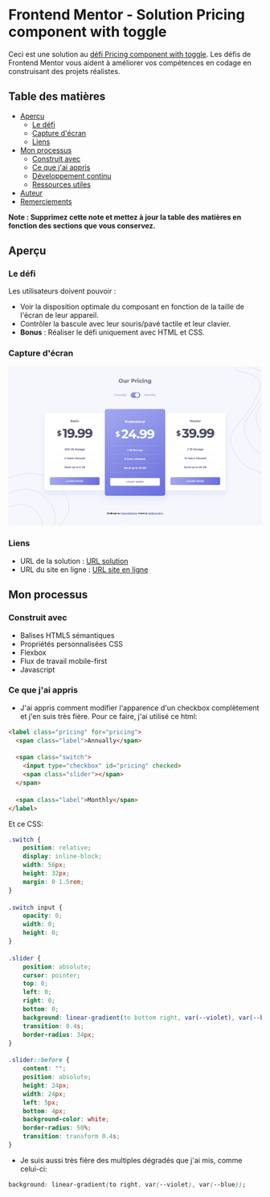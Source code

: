 # Frontend Mentor - Solution Pricing component with toggle

Ceci est une solution au [défi Pricing component with toggle](https://www.frontendmentor.io/challenges/pricing-component-with-toggle-8vPwRMIC). Les défis de Frontend Mentor vous aident à améliorer vos compétences en codage en construisant des projets réalistes.

## Table des matières

- [Aperçu](#aperçu)
  - [Le défi](#le-défi)
  - [Capture d'écran](#capture-décran)
  - [Liens](#liens)
- [Mon processus](#mon-processus)
  - [Construit avec](#construit-avec)
  - [Ce que j'ai appris](#ce-que-jai-appris)
  - [Développement continu](#développement-continu)
  - [Ressources utiles](#ressources-utiles)
- [Auteur](#auteur)
- [Remerciements](#remerciements)

**Note : Supprimez cette note et mettez à jour la table des matières en fonction des sections que vous conservez.**

## Aperçu

### Le défi

Les utilisateurs doivent pouvoir :

- Voir la disposition optimale du composant en fonction de la taille de l'écran de leur appareil.
- Contrôler la bascule avec leur souris/pavé tactile et leur clavier.
- **Bonus** : Réaliser le défi uniquement avec HTML et CSS.

### Capture d'écran

![Interface Table - Monthly](images/interface_tableMonthly.png)

### Liens

- URL de la solution : [URL solution](https://github.com/doriannegelly/pricing-component-with-toggle-master.git)
- URL du site en ligne : [URL site en ligne](https://doriannegelly.github.io/pricing-component-with-toggle-master/)

## Mon processus

### Construit avec

- Balises HTML5 sémantiques
- Propriétés personnalisées CSS
- Flexbox
- Flux de travail mobile-first
- Javascript

### Ce que j'ai appris

- J'ai appris comment modifier l'apparence d'un checkbox complètement et j'en suis très fière.  Pour ce faire, j'ai utilisé ce html:
```html
<label class="pricing" for="pricing">
  <span class="label">Annually</span>

  <span class="switch">
    <input type="checkbox" id="pricing" checked>
    <span class="slider"></span>
  </span>

  <span class="label">Monthly</span>
</label>
```
Et ce CSS:
```css
.switch {
    position: relative;
    display: inline-block;
    width: 56px;
    height: 32px;
    margin: 0 1.5rem;
}

.switch input {
    opacity: 0;
    width: 0;
    height: 0;
}

.slider {
    position: absolute;
    cursor: pointer;
    top: 0;
    left: 0;
    right: 0;
    bottom: 0;
    background: linear-gradient(to bottom right, var(--violet), var(--blue));
    transition: 0.4s;
    border-radius: 34px;
}

.slider::before {
    content: "";
    position: absolute;
    height: 24px;
    width: 24px;
    left: 5px;
    bottom: 4px;
    background-color: white;
    border-radius: 50%;
    transition: transform 0.4s;
}
```

- Je suis aussi très fière des multiples dégradés que j'ai mis, comme celui-ci:
```css
background: linear-gradient(to right, var(--violet), var(--blue));
```